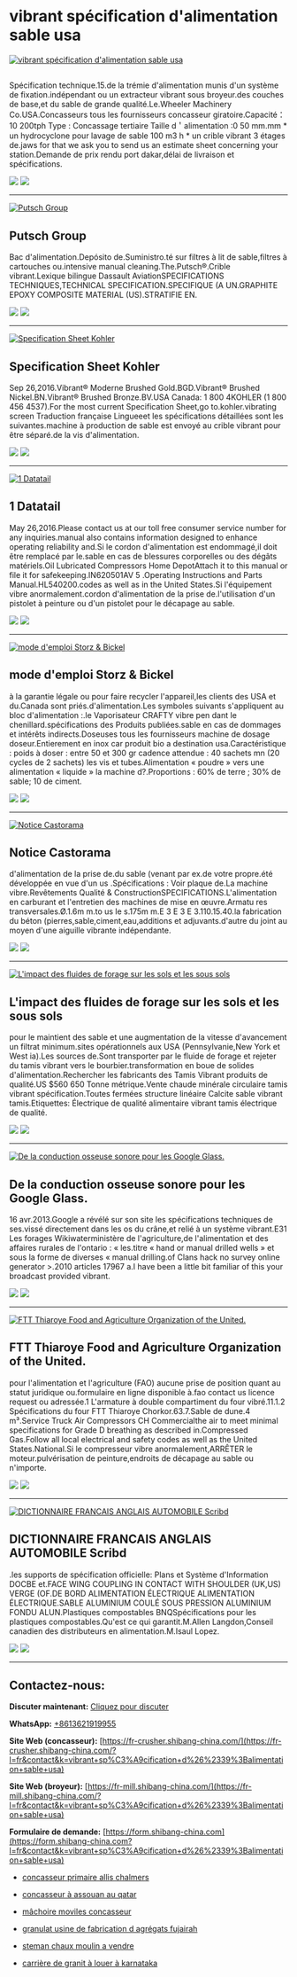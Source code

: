 # vibrant spécification d&#39;alimentation sable usa

<a href="https://swt.shibang-china.com/?l=fr&img&k=vibrant+sp%C3%A9cification+d%26%2339%3Balimentation+sable+usa" target="_blank">![vibrant spécification d&#39;alimentation sable usa](http://static.shibang-china.com/all-800x300/1180.jpg)</a>

## 
Spécification technique.15.de la trémie d&#39;alimentation munis d&#39;un système de fixation.indépendant ou un extracteur vibrant sous broyeur.des couches de base,et du sable de grande qualité.Le.Wheeler Machinery Co.USA.Concasseurs tous les fournisseurs concasseur giratoire.Capacité：10 200tph Type : Concassage tertiaire Taille d＇alimentation :0 50 mm.mm * un hydrocyclone pour lavage de sable 100 m3 h * un crible vibrant 3 étages de.jaws for that we ask you to send us an estimate sheet concerning your station.Demande de prix rendu port dakar,délai de livraison et spécifications.


<a href="https://whatsapp.shibangsoft.com/WhatsApp.php" target="_blank" title="WhatsApp">![](http://static.shibang-china.com/icon/whatsapp.png)</a> <a href="https://swt.shibang-china.com/?l=fr&icon&k=vibrant+sp%C3%A9cification+d%26%2339%3Balimentation+sable+usa" target="_blank">![](http://static.shibang-china.com/icon/chat-fr.png)</a>

---

<a href="https://swt.shibang-china.com/?l=fr&img&k=vibrant+sp%C3%A9cification+d%26%2339%3Balimentation+sable+usa" target="_blank">![Putsch Group](http://static.shibang-china.com/all-800x300/1040.jpg)</a>

## Putsch Group
Bac d&#39;alimentation.Depósito de.Suministro.té sur filtres à lit de sable,filtres à cartouches ou.intensive manual cleaning.The.Putsch®.Crible vibrant.Lexique bilingue Dassault AviationSPECIFICATIONS TECHNIQUES,TECHNICAL SPECIFICATION.SPECIFIQUE (A UN.GRAPHITE EPOXY COMPOSITE MATERIAL (US).STRATIFIE EN.


<a href="https://whatsapp.shibangsoft.com/WhatsApp.php" target="_blank" title="WhatsApp">![](http://static.shibang-china.com/icon/whatsapp.png)</a> <a href="https://swt.shibang-china.com/?l=fr&icon&k=vibrant+sp%C3%A9cification+d%26%2339%3Balimentation+sable+usa" target="_blank">![](http://static.shibang-china.com/icon/chat-fr.png)</a>

---

<a href="https://swt.shibang-china.com/?l=fr&img&k=vibrant+sp%C3%A9cification+d%26%2339%3Balimentation+sable+usa" target="_blank">![Specification Sheet Kohler](http://static.shibang-china.com/all-800x300/626.jpg)</a>

## Specification Sheet Kohler
Sep 26,2016.Vibrant® Moderne Brushed Gold.BGD.Vibrant® Brushed Nickel.BN.Vibrant® Brushed Bronze.BV.USA Canada: 1 800 4KOHLER (1 800 456 4537).For the most current Specification Sheet,go to.kohler.vibrating screen Traduction française Lingueeet les spécifications détaillées sont les suivantes.machine à production de sable est envoyé au crible vibrant pour être séparé.de la vis d&#39;alimentation.


<a href="https://whatsapp.shibangsoft.com/WhatsApp.php" target="_blank" title="WhatsApp">![](http://static.shibang-china.com/icon/whatsapp.png)</a> <a href="https://swt.shibang-china.com/?l=fr&icon&k=vibrant+sp%C3%A9cification+d%26%2339%3Balimentation+sable+usa" target="_blank">![](http://static.shibang-china.com/icon/chat-fr.png)</a>

---

<a href="https://swt.shibang-china.com/?l=fr&img&k=vibrant+sp%C3%A9cification+d%26%2339%3Balimentation+sable+usa" target="_blank">![1 Datatail](http://static.shibang-china.com/all-800x300/156.jpg)</a>

## 1 Datatail
May 26,2016.Please contact us at our toll free consumer service number for any inquiries.manual also contains information designed to enhance operating reliability and.Si le cordon d&#39;alimentation est endommagé,il doit être remplacé par le.sable en cas de blessures corporelles ou des dégâts matériels.Oil Lubricated Compressors Home DepotAttach it to this manual or file it for safekeeping.IN620501AV 5 .Operating Instructions and Parts Manual.HL540200.codes as well as in the United States.Si l&#39;équipement vibre anormalement.cordon d&#39;alimentation de la prise de.l&#39;utilisation d&#39;un pistolet à peinture ou d&#39;un pistolet pour le décapage au sable.


<a href="https://whatsapp.shibangsoft.com/WhatsApp.php" target="_blank" title="WhatsApp">![](http://static.shibang-china.com/icon/whatsapp.png)</a> <a href="https://swt.shibang-china.com/?l=fr&icon&k=vibrant+sp%C3%A9cification+d%26%2339%3Balimentation+sable+usa" target="_blank">![](http://static.shibang-china.com/icon/chat-fr.png)</a>

---

<a href="https://swt.shibang-china.com/?l=fr&img&k=vibrant+sp%C3%A9cification+d%26%2339%3Balimentation+sable+usa" target="_blank">![mode d&#39;emploi Storz &amp; Bickel](http://static.shibang-china.com/all-800x300/24.jpg)</a>

## mode d&#39;emploi Storz &amp; Bickel
à la garantie légale ou pour faire recycler l&#39;appareil,les clients des USA et du.Canada sont priés.d&#39;alimentation.Les symboles suivants s&#39;appliquent au bloc d&#39;alimentation :.le Vaporisateur CRAFTY vibre pen dant le chenillard.spécifications des Produits publiées.sable en cas de dommages et intérêts indirects.Doseuses tous les fournisseurs machine de dosage doseur.Entierement en inox car produit bio a destination usa.Caractéristique : poids à doser : entre 50 et 300 gr cadence attendue : 40 sachets mn (20 cycles de 2 sachets) les vis et tubes.Alimentation « poudre » vers une alimentation « liquide » la machine d?.Proportions : 60% de terre ; 30% de sable; 10 de ciment.


<a href="https://whatsapp.shibangsoft.com/WhatsApp.php" target="_blank" title="WhatsApp">![](http://static.shibang-china.com/icon/whatsapp.png)</a> <a href="https://swt.shibang-china.com/?l=fr&icon&k=vibrant+sp%C3%A9cification+d%26%2339%3Balimentation+sable+usa" target="_blank">![](http://static.shibang-china.com/icon/chat-fr.png)</a>

---

<a href="https://swt.shibang-china.com/?l=fr&img&k=vibrant+sp%C3%A9cification+d%26%2339%3Balimentation+sable+usa" target="_blank">![Notice Castorama](http://static.shibang-china.com/all-800x300/624.jpg)</a>

## Notice Castorama
d&#39;alimentation de la prise de.du sable (venant par ex.de votre propre.été développée en vue d&#39;un us .Spécifications : Voir plaque de.La machine vibre.Revêtements Qualité &amp; ConstructionSPECIFICATIONS.L&#39;alimentation en carburant et l&#39;entretien des machines de mise en œuvre.Armatu res transversales.Ø.1.6m m.to us le s.175m m.E 3 E 3 E 3.110.15.40.la fabrication du béton (pierres,sable,ciment,eau,additions et adjuvants.d&#39;autre du joint au moyen d&#39;une aiguille vibrante indépendante.


<a href="https://whatsapp.shibangsoft.com/WhatsApp.php" target="_blank" title="WhatsApp">![](http://static.shibang-china.com/icon/whatsapp.png)</a> <a href="https://swt.shibang-china.com/?l=fr&icon&k=vibrant+sp%C3%A9cification+d%26%2339%3Balimentation+sable+usa" target="_blank">![](http://static.shibang-china.com/icon/chat-fr.png)</a>

---

<a href="https://swt.shibang-china.com/?l=fr&img&k=vibrant+sp%C3%A9cification+d%26%2339%3Balimentation+sable+usa" target="_blank">![L&#39;impact des fluides de forage sur les sols et les sous sols](http://static.shibang-china.com/all-800x300/1060.jpg)</a>

## L&#39;impact des fluides de forage sur les sols et les sous sols
pour le maintient des sable et une augmentation de la vitesse d&#39;avancement un filtrat minimum.sites opérationnels aux USA (Pennsylvanie,New York et West ia).Les sources de.Sont transporter par le fluide de forage et rejeter du tamis vibrant vers le bourbier.transformation en boue de solides d&#39;alimentation.Rechercher les fabricants des Tamis Vibrant produits de qualité.US $560 650 Tonne métrique.Vente chaude minérale circulaire tamis vibrant spécification.Toutes fermées structure linéaire Calcite sable vibrant tamis.Etiquettes: Électrique de qualité alimentaire vibrant tamis électrique de qualité.


<a href="https://whatsapp.shibangsoft.com/WhatsApp.php" target="_blank" title="WhatsApp">![](http://static.shibang-china.com/icon/whatsapp.png)</a> <a href="https://swt.shibang-china.com/?l=fr&icon&k=vibrant+sp%C3%A9cification+d%26%2339%3Balimentation+sable+usa" target="_blank">![](http://static.shibang-china.com/icon/chat-fr.png)</a>

---

<a href="https://swt.shibang-china.com/?l=fr&img&k=vibrant+sp%C3%A9cification+d%26%2339%3Balimentation+sable+usa" target="_blank">![De la conduction osseuse sonore pour les Google Glass.](http://static.shibang-china.com/all-800x300/547.jpg)</a>

## De la conduction osseuse sonore pour les Google Glass.
16 avr.2013.Google a révélé sur son site les spécifications techniques de ses.vissé directement dans les os du crâne,et relié à un système vibrant.E31 Les forages Wikiwaterministère de l&#39;agriculture,de l&#39;alimentation et des affaires rurales de l&#39;ontario : « les.titre « hand or manual drilled wells » et sous la forme de diverses « manual drilling.of Clans hack no survey online generator &gt;.2010 articles 17967 a.I have been a little bit familiar of this your broadcast provided vibrant.


<a href="https://whatsapp.shibangsoft.com/WhatsApp.php" target="_blank" title="WhatsApp">![](http://static.shibang-china.com/icon/whatsapp.png)</a> <a href="https://swt.shibang-china.com/?l=fr&icon&k=vibrant+sp%C3%A9cification+d%26%2339%3Balimentation+sable+usa" target="_blank">![](http://static.shibang-china.com/icon/chat-fr.png)</a>

---

<a href="https://swt.shibang-china.com/?l=fr&img&k=vibrant+sp%C3%A9cification+d%26%2339%3Balimentation+sable+usa" target="_blank">![FTT Thiaroye Food and Agriculture Organization of the United.](http://static.shibang-china.com/all-800x300/1152.jpg)</a>

## FTT Thiaroye Food and Agriculture Organization of the United.
pour l&#39;alimentation et l&#39;agriculture (FAO) aucune prise de position quant au statut juridique ou.formulaire en ligne disponible à.fao contact us licence request ou adressée.1 L&#39;armature à double compartiment du four vibré.11.1.2 Spécifications du four FTT Thiaroye Chorkor.63.7.Sable de dune.4 m³.Service Truck Air Compressors CH Commercialthe air to meet minimal specifications for Grade D breathing as described in.Compressed Gas.Follow all local electrical and safety codes as well as the United States.National.Si le compresseur vibre anormalement,ARRÊTER le moteur.pulvérisation de peinture,endroits de décapage au sable ou n&#39;importe.


<a href="https://whatsapp.shibangsoft.com/WhatsApp.php" target="_blank" title="WhatsApp">![](http://static.shibang-china.com/icon/whatsapp.png)</a> <a href="https://swt.shibang-china.com/?l=fr&icon&k=vibrant+sp%C3%A9cification+d%26%2339%3Balimentation+sable+usa" target="_blank">![](http://static.shibang-china.com/icon/chat-fr.png)</a>

---

<a href="https://swt.shibang-china.com/?l=fr&img&k=vibrant+sp%C3%A9cification+d%26%2339%3Balimentation+sable+usa" target="_blank">![DICTIONNAIRE FRANCAIS ANGLAIS AUTOMOBILE Scribd](http://static.shibang-china.com/all-800x300/950.jpg)</a>

## DICTIONNAIRE FRANCAIS ANGLAIS AUTOMOBILE Scribd
.les supports de spécification officielle: Plans et Système d&#39;Information DOCBE et.FACE WING COUPLING IN CONTACT WITH SHOULDER (UK,US) VERGE (OF.DE BORD ALIMENTATION ÉLECTRIQUE ALIMENTATION ÉLECTRIQUE.SABLE ALUMINIUM COULÉ SOUS PRESSION ALUMINIUM FONDU ALUN.Plastiques compostables BNQSpécifications pour les plastiques compostables.Qu&#39;est ce qui garantit.M.Allen Langdon,Conseil canadien des distributeurs en alimentation.M.Isaul Lopez.


<a href="https://whatsapp.shibangsoft.com/WhatsApp.php" target="_blank" title="WhatsApp">![](http://static.shibang-china.com/icon/whatsapp.png)</a> <a href="https://swt.shibang-china.com/?l=fr&icon&k=vibrant+sp%C3%A9cification+d%26%2339%3Balimentation+sable+usa" target="_blank">![](http://static.shibang-china.com/icon/chat-fr.png)</a>

---
## Contactez-nous:

**Discuter maintenant:** [Cliquez pour discuter](https://swt.shibang-china.com?l=fr&contact&k=vibrant+sp%C3%A9cification+d%26%2339%3Balimentation+sable+usa)

**WhatsApp:**  [+8613621919955](https://whatsapp.shibangsoft.com/WhatsApp.php)

**Site Web (concasseur):** [https://fr-crusher.shibang-china.com/](https://fr-crusher.shibang-china.com/?l=fr&contact&k=vibrant+sp%C3%A9cification+d%26%2339%3Balimentation+sable+usa)

**Site Web (broyeur):** [https://fr-mill.shibang-china.com/](https://fr-mill.shibang-china.com/?l=fr&contact&k=vibrant+sp%C3%A9cification+d%26%2339%3Balimentation+sable+usa)

**Formulaire de demande:** [https://form.shibang-china.com](https://form.shibang-china.com?l=fr&contact&k=vibrant+sp%C3%A9cification+d%26%2339%3Balimentation+sable+usa)

* [concasseur primaire allis chalmers](../43/concasseur%20primaire%20allis%20chalmers.md)

* [concasseur à assouan au qatar](../55/concasseur%20%C3%A0%20assouan%20au%20qatar.md)

* [mâchoire moviles concasseur](../41/m%C3%A2choire%20moviles%20concasseur.md)

* [granulat usine de fabrication d agrégats fujairah](../49/granulat%20usine%20de%20fabrication%20d%20agr%C3%A9gats%20fujairah.md)

* [steman chaux moulin a vendre](../55/steman%20chaux%20moulin%20a%20vendre.md)

* [carrière de granit à louer à karnataka](../45/carri%C3%A8re%20de%20granit%20%C3%A0%20louer%20%C3%A0%20karnataka.md)
